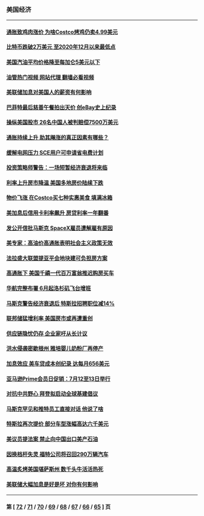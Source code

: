 ### 美国经济
---
#### [通胀致鸡肉涨价 为啥Costco烤鸡仍卖4.99美元](../../pages/ncid1078158/n13761842.md?06192045) 
#### [比特币跌破2万美元 至2020年12月以来最低点](../../pages/ncid1078158/n13762505.md?06192045) 
#### [美国汽油平均价格降至每加仑5美元以下](../../pages/ncid1078158/n13762502.md?06192045) 
#### [油管热门视频 网站代理 翻墙必看视频](http://209.222.30.114:81/youtube.html?06192045)
#### [美联储加息对美国人的薪资有何影响](../../pages/ncid1078158/n13762348.md?06192045) 
#### [巴菲特最后慈善午餐拍出天价 创eBay史上纪录](../../pages/ncid1078158/n13762309.md?06192045) 
#### [操纵美国股市 26名中国人被判赔偿7500万美元](../../pages/ncid1078158/n13762093.md?06192045) 
#### [通胀持续上升 助其飚涨的真正因素有哪些？](../../pages/ncid1078158/n13761983.md?06192045) 
#### [缓解电网压力 SCE用户可申请省电费计划](../../pages/ncid1078158/n13762044.md?06192045) 
#### [投资策略师警告：一场短暂经济衰退将来临](../../pages/ncid1078158/n13762019.md?06192045) 
#### [利率上升房市降温 美国多地房价陆续下跌](../../pages/ncid1078158/n13762014.md?06192045) 
#### [物价飞涨 在Costco买七种实惠美食 填满冰箱](../../pages/ncid1078158/n13758202.md?06192045) 
#### [美加息后信用卡利率飙升 房贷利率一年翻番](../../pages/ncid1078158/n13761901.md?06192045) 
#### [发公开信批马斯克 SpaceX雇员遭解雇有原因](../../pages/ncid1078158/n13761832.md?06192045) 
#### [美专家：高油价高通胀表明社会主义政策无效](../../pages/ncid1078158/n13761170.md?06192045) 
#### [法拉盛大联盟提亚平会地块建可负担房方案](../../pages/ncid1078158/n13761455.md?06192045) 
#### [高通胀下 美国千禧一代百万富翁推迟购房买车](../../pages/ncid1078158/n13761340.md?06192045) 
#### [华航完整布署 6月起洛杉矶飞台增班](../../pages/ncid1078158/n13761326.md?06192045) 
#### [马斯克警告经济衰退后 特斯拉招聘职位减14%](../../pages/ncid1078158/n13761203.md?06192045) 
#### [联邦储猛增利率 美国房市或再遭重创](../../pages/ncid1078158/n13761283.md?06192045) 
#### [供应链隐忧仍存 企业家吁从长计议](../../pages/ncid1078158/n13761269.md?06192045) 
#### [洪水侵袭密歇根州 雅培婴儿奶粉厂再停产](../../pages/ncid1078158/n13761123.md?06192045) 
#### [加息效应 美车贷成本创纪录 达每月656美元](../../pages/ncid1078158/n13761198.md?06192045) 
#### [亚马逊Prime会员日促销：7月12至13日举行](../../pages/ncid1078158/n13761074.md?06192045) 
#### [对抗中共野心 拜登拟启动全球基建倡议](../../pages/ncid1078158/n13761108.md?06192045) 
#### [马斯克罕见和推特员工直接对话 他说了啥](../../pages/ncid1078158/n13761099.md?06192045) 
#### [特斯拉再次提价 部分车型涨幅高达六千美元](../../pages/ncid1078158/n13761066.md?06192045) 
#### [美议员提法案 禁止向中国出口美产石油](../../pages/ncid1078158/n13760641.md?06192045) 
#### [因换档杆失灵 福特公司将召回290万辆汽车](../../pages/ncid1078158/n13760395.md?06192045) 
#### [高温炙烤美国堪萨斯州 数千头牛活活热死](../../pages/ncid1078158/n13760449.md?06192045) 
#### [美联储大幅加息是好是坏 对你有何影响](../../pages/ncid1078158/n13760393.md?06192045) 

---
#### 第 [ [72](./72.md?06192045) / [71](./71.md?06192045) / [70](./70.md?06192045) / [69](./69.md?06192045) / [68](./68.md?06192045) / [67](./67.md?06192045) / [66](./66.md?06192045) / [65](./65.md?06192045) ] 页
